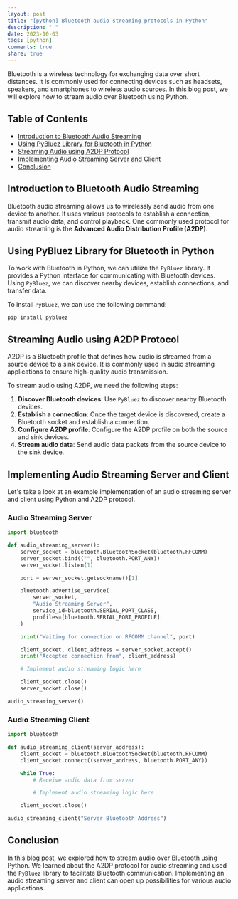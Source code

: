 ```yaml
---
layout: post
title: "[python] Bluetooth audio streaming protocols in Python"
description: " "
date: 2023-10-03
tags: [python]
comments: true
share: true
---
```


Bluetooth is a wireless technology for exchanging data over short distances. It is commonly used for connecting devices such as headsets, speakers, and smartphones to wireless audio sources. In this blog post, we will explore how to stream audio over Bluetooth using Python.

## Table of Contents
- [Introduction to Bluetooth Audio Streaming](#introduction-to-bluetooth-audio-streaming)
- [Using PyBluez Library for Bluetooth in Python](#using-pybluez-library-for-bluetooth-in-python)
- [Streaming Audio using A2DP Protocol](#streaming-audio-using-a2dp-protocol)
- [Implementing Audio Streaming Server and Client](#implementing-audio-streaming-server-and-client)
- [Conclusion](#conclusion)

## Introduction to Bluetooth Audio Streaming

Bluetooth audio streaming allows us to wirelessly send audio from one device to another. It uses various protocols to establish a connection, transmit audio data, and control playback. One commonly used protocol for audio streaming is the **Advanced Audio Distribution Profile (A2DP)**.

## Using PyBluez Library for Bluetooth in Python

To work with Bluetooth in Python, we can utilize the `PyBluez` library. It provides a Python interface for communicating with Bluetooth devices. Using `PyBluez`, we can discover nearby devices, establish connections, and transfer data.

To install `PyBluez`, we can use the following command:

```shell
pip install pybluez
```

## Streaming Audio using A2DP Protocol

A2DP is a Bluetooth profile that defines how audio is streamed from a source device to a sink device. It is commonly used in audio streaming applications to ensure high-quality audio transmission.

To stream audio using A2DP, we need the following steps:

1. **Discover Bluetooth devices**: Use `PyBluez` to discover nearby Bluetooth devices.
2. **Establish a connection**: Once the target device is discovered, create a Bluetooth socket and establish a connection.
3. **Configure A2DP profile**: Configure the A2DP profile on both the source and sink devices.
4. **Stream audio data**: Send audio data packets from the source device to the sink device.

## Implementing Audio Streaming Server and Client

Let's take a look at an example implementation of an audio streaming server and client using Python and A2DP protocol.

### Audio Streaming Server

```python
import bluetooth

def audio_streaming_server():
    server_socket = bluetooth.BluetoothSocket(bluetooth.RFCOMM)
    server_socket.bind(("", bluetooth.PORT_ANY))
    server_socket.listen(1)

    port = server_socket.getsockname()[1]

    bluetooth.advertise_service(
        server_socket,
        "Audio Streaming Server",
        service_id=bluetooth.SERIAL_PORT_CLASS,
        profiles=[bluetooth.SERIAL_PORT_PROFILE]
    )

    print("Waiting for connection on RFCOMM channel", port)

    client_socket, client_address = server_socket.accept()
    print("Accepted connection from", client_address)

    # Implement audio streaming logic here

    client_socket.close()
    server_socket.close()

audio_streaming_server()
```

### Audio Streaming Client

```python
import bluetooth

def audio_streaming_client(server_address):
    client_socket = bluetooth.BluetoothSocket(bluetooth.RFCOMM)
    client_socket.connect((server_address, bluetooth.PORT_ANY))

    while True:
        # Receive audio data from server

        # Implement audio streaming logic here

    client_socket.close()

audio_streaming_client("Server Bluetooth Address")
```

## Conclusion

In this blog post, we explored how to stream audio over Bluetooth using Python. We learned about the A2DP protocol for audio streaming and used the `PyBluez` library to facilitate Bluetooth communication. Implementing an audio streaming server and client can open up possibilities for various audio applications.